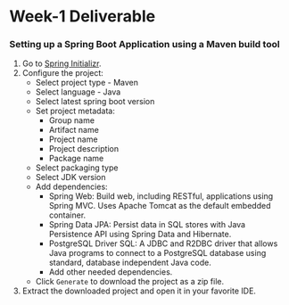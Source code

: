 # Week-1 Deliverable

### Setting up a Spring Boot Application using a Maven build tool

1. Go to [Spring Initializr](https://start.spring.io/).
2. Configure the project:
   * Select project type - Maven
   * Select language - Java
   * Select latest spring boot version
   * Set project metadata:
     * Group name
     * Artifact name
     * Project name
     * Project description
     * Package name
   * Select packaging type
   * Select JDK version
   * Add dependencies:
     * Spring Web: Build web, including RESTful, applications using Spring MVC. Uses Apache Tomcat as the default embedded container.
     * Spring Data JPA: Persist data in SQL stores with Java Persistence API using Spring Data and Hibernate.
     * PostgreSQL Driver SQL: A JDBC and R2DBC driver that allows Java programs to connect to a PostgreSQL database using standard, database independent Java code.
     * Add other needed dependencies.
   * Click `Generate` to download the project as a zip file.
3. Extract the downloaded project and open it in your favorite IDE.
     
